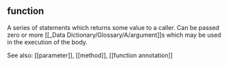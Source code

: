 ## function
A series of statements which returns some value to a caller.
Can be passed zero or more [[_Data Dictionary/Glossary/A/argument]]s which may be used in the execution of the body.

See also: [[parameter]], [[method]], [[function annotation]]